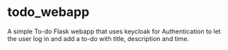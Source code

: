 # todo_webapp
A simple To-do Flask webapp that uses keycloak for Authentication to let the user log in and add a to-do with title, description and time. 
